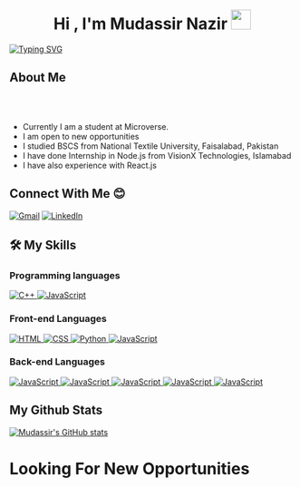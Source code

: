 <!-- ### Hi there 👋 -->

<!--
**Rana-Mudassir/Rana-Mudassir** is a ✨ _special_ ✨ repository because its `README.md` (this file) appears on your GitHub profile.

Here are some ideas to get you started:

- 🔭 I’m currently working on ...
- 🌱 I’m currently learning ...
- 👯 I’m looking to collaborate on ...
- 🤔 I’m looking for help with ...
- 💬 Ask me about ...
- 📫 How to reach me: ...
- 😄 Pronouns: ...
- ⚡ Fun fact: ...
-->

<h1 align="center">Hi , I'm Mudassir Nazir <img src="https://media.giphy.com/media/hvRJCLFzcasrR4ia7z/giphy.gif" width="35"></h1>

[![Typing SVG](https://readme-typing-svg.demolab.com?font=Fira+Code&size=30&pause=1000&color=887DF7&background=000000C3&vCenter=true&width=435&lines=Full-Stack+Developer)](https://git.io/typing-svg)


## About Me
<br><br>
- Currently I am a student at Microverse.
- I am open to new opportunities
- I studied BSCS from National Textile University, Faisalabad, Pakistan
- I have done Internship in Node.js from VisionX Technologies, Islamabad
- I have also experience with React.js 


## Connect With Me :blush:
<a href="mudassirnazird22@gmail.com"><img img src="https://img.shields.io/badge/gmail-%23EA4335.svg?style=plastic&logo=gmail&logoColor=white" alt="Gmail"/></a>
	<a href="https://www.linkedin.com/in/rana-mudassir-nazir-03541114a/"><img src="https://img.shields.io/badge/linkedin-%230A66C2.svg?style=plastic&logo=linkedin&logoColor=white" alt="LinkedIn"/></a>
<br>

## 🛠️ My Skills

###  Programming languages

<a href="https://www.w3schools.com/cpp/" target="_blank"> 
    <img alt="C++" src="https://img.shields.io/badge/C++%20-%2300599C.svg?style=plastic&logo=c%2B%2B&logoColor=white">
  </a> 

<a href="https://developer.mozilla.org/en-US/docs/Web/JavaScript" target="_blank"> 
     <img alt="JavaScript" src="https://img.shields.io/badge/JavaScript%20-%23F7DF1E.svg?style=plastic&logo=javascript&logoColor=black">
   </a>
<br>

### Front-end Languages 

  <a href="https://www.w3.org/html/" target="_blank"> 
   <img alt="HTML" src="https://img.shields.io/badge/HTML5%20-%23E34F26.svg?style=plastic&logo=html5&logoColor=white">
  </a>   
  
  <a href="https://www.w3schools.com/css/" target="_blank">
    <img alt="CSS" src="https://img.shields.io/badge/CSS%20-%231572B6.svg?style=plastic&logo=css3&logoColor=white">
  </a> 
  
  <a href="https://www.python.org" target="_blank">
    <img alt="Python" src="https://img.shields.io/badge/react-%2361DAFB.svg?style=plastic&logo=React&logoColor=black">
  </a>
  
  <a href="https://developer.mozilla.org/en-US/docs/Web/JavaScript" target="_blank"> 
     <img alt="JavaScript" src="https://img.shields.io/badge/JavaScript%20-%23F7DF1E.svg?style=plastic&logo=javascript&logoColor=black">
   </a>
<br>

### Back-end Languages

<a href="https://www.w3schools.com/nodejs/default.asp" target="_blank"> 
     <img alt="JavaScript" src="https://img.shields.io/badge/Node-js-blue">
   </a>

<a href="https://www.w3schools.com/mongodb/index.php" target="_blank"> 
     <img alt="JavaScript" src="https://img.shields.io/badge/Mongo-DB-green">
   </a>

<a href="https://www.w3schools.com/sql/default.asp" target="_blank"> 
     <img alt="JavaScript" src="https://img.shields.io/badge/SQL-Query-inactive">
   </a>

<a href="https://www.w3schools.com/sql/default.asp" target="_blank"> 
     <img alt="JavaScript" src="https://img.shields.io/badge/Ruby-active">
   </a>

<a href="https://www.w3schools.com/sql/default.asp" target="_blank"> 
     <img alt="JavaScript" src="https://img.shields.io/badge/Rails-active">
   </a>

<br>

## My Github Stats

[![Mudassir's GitHub stats](https://github-readme-stats.vercel.app/api?username=Rana-Mudassir)](https://github.com/Rana-Mudassir/github-readme-stats)

# Looking For New Opportunities 
